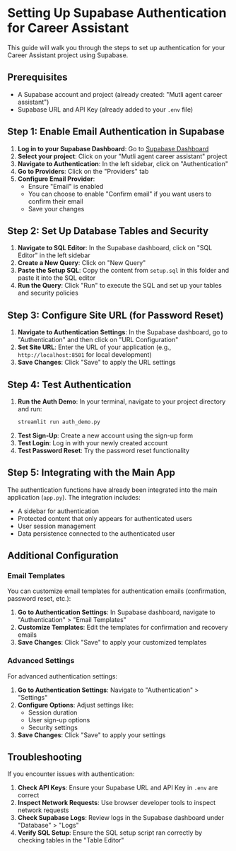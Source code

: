 # Setting Up Supabase Authentication for Career Assistant

This guide will walk you through the steps to set up authentication for your Career Assistant project using Supabase.

## Prerequisites

- A Supabase account and project (already created: "Mutli agent career assistant")
- Supabase URL and API Key (already added to your `.env` file)

## Step 1: Enable Email Authentication in Supabase

1. **Log in to your Supabase Dashboard**: Go to [Supabase Dashboard](https://app.supabase.com/)
2. **Select your project**: Click on your "Mutli agent career assistant" project
3. **Navigate to Authentication**: In the left sidebar, click on "Authentication"
4. **Go to Providers**: Click on the "Providers" tab
5. **Configure Email Provider**:
   - Ensure "Email" is enabled
   - You can choose to enable "Confirm email" if you want users to confirm their email
   - Save your changes

## Step 2: Set Up Database Tables and Security

1. **Navigate to SQL Editor**: In the Supabase dashboard, click on "SQL Editor" in the left sidebar
2. **Create a New Query**: Click on "New Query"
3. **Paste the Setup SQL**: Copy the content from `setup.sql` in this folder and paste it into the SQL editor
4. **Run the Query**: Click "Run" to execute the SQL and set up your tables and security policies

## Step 3: Configure Site URL (for Password Reset)

1. **Navigate to Authentication Settings**: In the Supabase dashboard, go to "Authentication" and then click on "URL Configuration"
2. **Set Site URL**: Enter the URL of your application (e.g., `http://localhost:8501` for local development)
3. **Save Changes**: Click "Save" to apply the URL settings

## Step 4: Test Authentication

1. **Run the Auth Demo**: In your terminal, navigate to your project directory and run:
   ```bash
   streamlit run auth_demo.py
   ```
2. **Test Sign-Up**: Create a new account using the sign-up form
3. **Test Login**: Log in with your newly created account
4. **Test Password Reset**: Try the password reset functionality

## Step 5: Integrating with the Main App

The authentication functions have already been integrated into the main application (`app.py`). The integration includes:

- A sidebar for authentication
- Protected content that only appears for authenticated users
- User session management
- Data persistence connected to the authenticated user

## Additional Configuration

### Email Templates

You can customize email templates for authentication emails (confirmation, password reset, etc.):

1. **Go to Authentication Settings**: In Supabase dashboard, navigate to "Authentication" > "Email Templates"
2. **Customize Templates**: Edit the templates for confirmation and recovery emails
3. **Save Changes**: Click "Save" to apply your customized templates

### Advanced Settings

For advanced authentication settings:

1. **Go to Authentication Settings**: Navigate to "Authentication" > "Settings"
2. **Configure Options**: Adjust settings like:
   - Session duration
   - User sign-up options
   - Security settings
3. **Save Changes**: Click "Save" to apply your settings

## Troubleshooting

If you encounter issues with authentication:

1. **Check API Keys**: Ensure your Supabase URL and API Key in `.env` are correct
2. **Inspect Network Requests**: Use browser developer tools to inspect network requests
3. **Check Supabase Logs**: Review logs in the Supabase dashboard under "Database" > "Logs"
4. **Verify SQL Setup**: Ensure the SQL setup script ran correctly by checking tables in the "Table Editor" 